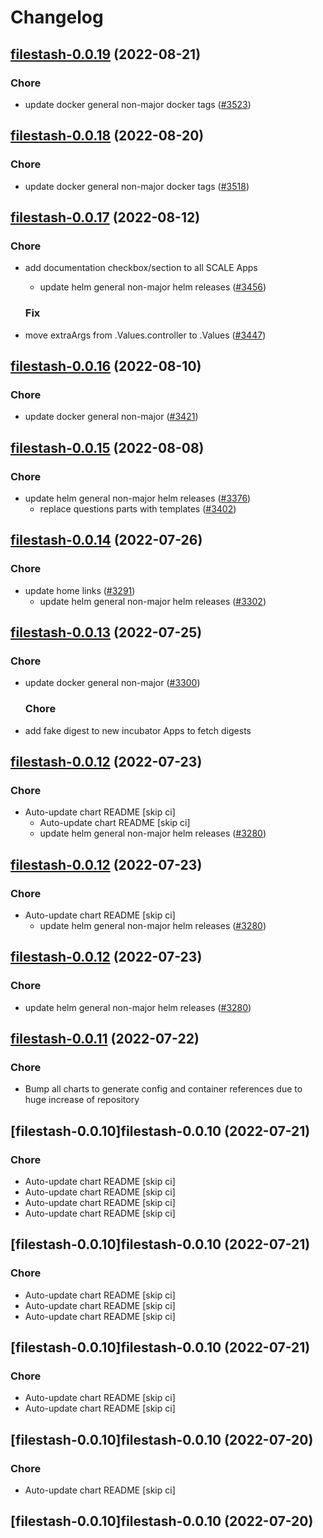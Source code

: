# Changelog



## [filestash-0.0.19](https://github.com/truecharts/charts/compare/filestash-0.0.18...filestash-0.0.19) (2022-08-21)

### Chore

- update docker general non-major docker tags ([#3523](https://github.com/truecharts/charts/issues/3523))




## [filestash-0.0.18](https://github.com/truecharts/charts/compare/filestash-0.0.17...filestash-0.0.18) (2022-08-20)

### Chore

- update docker general non-major docker tags ([#3518](https://github.com/truecharts/charts/issues/3518))




## [filestash-0.0.17](https://github.com/truecharts/charts/compare/filestash-0.0.16...filestash-0.0.17) (2022-08-12)

### Chore

- add documentation checkbox/section to all SCALE Apps
  - update helm general non-major helm releases ([#3456](https://github.com/truecharts/charts/issues/3456))

  ### Fix

- move extraArgs from .Values.controller to .Values ([#3447](https://github.com/truecharts/charts/issues/3447))




## [filestash-0.0.16](https://github.com/truecharts/charts/compare/filestash-0.0.15...filestash-0.0.16) (2022-08-10)

### Chore

- update docker general non-major ([#3421](https://github.com/truecharts/charts/issues/3421))




## [filestash-0.0.15](https://github.com/truecharts/charts/compare/filestash-0.0.14...filestash-0.0.15) (2022-08-08)

### Chore

- update helm general non-major helm releases ([#3376](https://github.com/truecharts/charts/issues/3376))
  - replace questions parts with templates ([#3402](https://github.com/truecharts/charts/issues/3402))




## [filestash-0.0.14](https://github.com/truecharts/apps/compare/filestash-0.0.13...filestash-0.0.14) (2022-07-26)

### Chore

- update home links ([#3291](https://github.com/truecharts/apps/issues/3291))
  - update helm general non-major helm releases ([#3302](https://github.com/truecharts/apps/issues/3302))




## [filestash-0.0.13](https://github.com/truecharts/apps/compare/filestash-0.0.12...filestash-0.0.13) (2022-07-25)

### Chore

- update docker general non-major ([#3300](https://github.com/truecharts/apps/issues/3300))

  ### Chore

- add fake digest to new incubator Apps to fetch digests




## [filestash-0.0.12](https://github.com/truecharts/apps/compare/filestash-0.0.11...filestash-0.0.12) (2022-07-23)

### Chore

- Auto-update chart README [skip ci]
  - Auto-update chart README [skip ci]
  - update helm general non-major helm releases ([#3280](https://github.com/truecharts/apps/issues/3280))




## [filestash-0.0.12](https://github.com/truecharts/apps/compare/filestash-0.0.11...filestash-0.0.12) (2022-07-23)

### Chore

- Auto-update chart README [skip ci]
  - update helm general non-major helm releases ([#3280](https://github.com/truecharts/apps/issues/3280))




## [filestash-0.0.12](https://github.com/truecharts/apps/compare/filestash-0.0.11...filestash-0.0.12) (2022-07-23)

### Chore

- update helm general non-major helm releases ([#3280](https://github.com/truecharts/apps/issues/3280))




## [filestash-0.0.11](https://github.com/truecharts/apps/compare/filestash-0.0.10...filestash-0.0.11) (2022-07-22)

### Chore

- Bump all charts to generate config and container references due to huge increase of repository



## [filestash-0.0.10]filestash-0.0.10 (2022-07-21)

### Chore

- Auto-update chart README [skip ci]
- Auto-update chart README [skip ci]
- Auto-update chart README [skip ci]
- Auto-update chart README [skip ci]



## [filestash-0.0.10]filestash-0.0.10 (2022-07-21)

### Chore

- Auto-update chart README [skip ci]
- Auto-update chart README [skip ci]
- Auto-update chart README [skip ci]



## [filestash-0.0.10]filestash-0.0.10 (2022-07-21)

### Chore

- Auto-update chart README [skip ci]
- Auto-update chart README [skip ci]



## [filestash-0.0.10]filestash-0.0.10 (2022-07-20)

### Chore

- Auto-update chart README [skip ci]



## [filestash-0.0.10]filestash-0.0.10 (2022-07-20)
